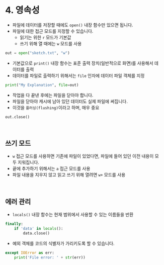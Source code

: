 # 4. 영속성
- 파일에 데이터를 저장할 때에도 `open()` 내장 함수만 있으면 됩니다.
- 파일에 대한 접근 모드를 지정할 수 있습니다.
    - 읽기는 위한 `r` 모드가 기본값
    - 쓰기 위해 열 때에는 `w` 모드를 사용
```python
out = open("sketch.txt", "w")
```
- 기본값으로 `print()` 내장 함수는 표준 출력 장치(일반적으로 화면)를 사용해서 데이터를 출력
- 데이터를 파일로 출력하기 위해서는 `file` 인자에 데이터 파일 객체를 지정
```python
print("My Explanation", file=out)
```

- 작업을 다 끝낸 후에는 파일을 닫아야 합니다.
- 파일을 닫아야 캐시에 남아 있던 데이터도 실제 파일에 써집니다.
- 이것을 `플러싱(flushing)`이라고 하며, 매우 중요
```python
out.close()
```
<br>

## 쓰기 모드
- `w` 접근 모드를 사용하면 기존에 파일이 있었다면, 파일에 들어 있던 이전 내용이 모두 지워집니다.
- 끝에 추가하기 위해서는 `a` 접근 모드를 사용
- 파일 내용을 지우지 않고 읽고 쓰기 위해 열려면 `w+` 모드를 사용
<br>

## 에러 관리
- `locals()` 내장 함수는 현재 범위에서 사용할 수 있는 이름들을 반환
```python
finally:
    if 'data' in locals():
        data.close()
```
- 예외 객체를 코드의 식별자가 가리키도록 할 수 있습니다.
```python
except IOError as err:
    print('File error: ' + str(err))
```